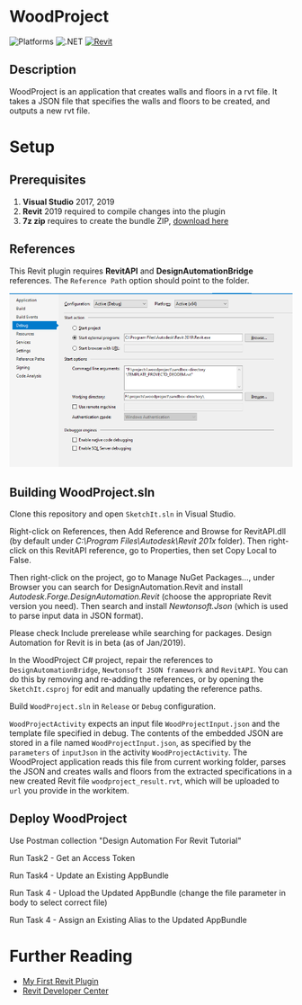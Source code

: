 # WoodProject

![Platforms](https://img.shields.io/badge/Plugins-Windows-lightgray.svg)
![.NET](https://img.shields.io/badge/.NET%20Framework-4.7-blue.svg)
[![Revit](https://img.shields.io/badge/Revit-2019-lightblue.svg)](http://developer.autodesk.com/)

## Description

WoodProject is an application that creates walls and floors in a rvt file. It takes a JSON file that specifies the walls and floors to be created, and outputs a new rvt file.

# Setup

## Prerequisites

1. **Visual Studio** 2017, 2019
2. **Revit** 2019 required to compile changes into the plugin
3. **7z zip** requires to create the bundle ZIP, [download here](https://www.7-zip.org/)

## References

This Revit plugin requires **RevitAPI** and **DesignAutomationBridge** references. The `Reference Path` option should point to the folder.

![](./reference_path.png)


## Building WoodProject.sln

Clone this repository and open `SketchIt.sln` in Visual Studio.

Right-click on References, then Add Reference and Browse for RevitAPI.dll (by default under _C:\Program Files\Autodesk\Revit 201x_ folder). Then right-click on this RevitAPI reference, go to Properties, then set Copy Local to False.

Then right-click on the project, go to Manage NuGet Packages..., under Browser you can search for DesignAutomation.Revit and install _Autodesk.Forge.DesignAutomation.Revit_ (choose the appropriate Revit version you need). Then search and install _Newtonsoft.Json_ (which is used to parse input data in JSON format).

Please check Include prerelease while searching for packages. Design Automation for Revit is in beta (as of Jan/2019). 

In the WoodProject C# project, repair the references to `DesignAutomationBridge`, `Newtonsoft JSON framework` and `RevitAPI`.  You can do this by removing and re-adding the references, or by opening the `SketchIt.csproj` for edit and manually updating the reference paths.

Build `WoodProject.sln` in `Release` or `Debug` configuration.


`WoodProjectActivity` expects an input file `WoodProjectInput.json` and the template file specified in debug. The contents of the embedded JSON are stored in a file named `WoodProjectInput.json`, as specified by the `parameters` of `inputJson` in the activity `WoodProjectActivity`. The WoodProject application reads this file from current working folder, parses the JSON and creates walls and floors from the extracted specifications in a new created Revit file `woodproject_result.rvt`, which will be uploaded to `url` you provide in the workitem.

## Deploy WoodProject

Use Postman collection "Design Automation For Revit Tutorial"

Run Task2 - Get an Access Token

Run Task4 - Update an Existing AppBundle

Run Task 4 - Upload the Updated AppBundle (change the file parameter in body to select correct file)

Run Task 4 - Assign an Existing Alias to the Updated AppBundle


# Further Reading

- [My First Revit Plugin](https://knowledge.autodesk.com/support/revit-products/learn-explore/caas/simplecontent/content/my-first-revit-plug-overview.html)
- [Revit Developer Center](https://www.autodesk.com/developer-network/platform-technologies/revit)
